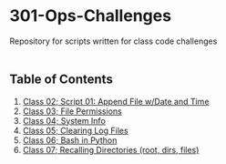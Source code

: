 # 301-Ops-Challenges
Repository for scripts written for class code challenges
<br><br>
## Table of Contents

1. [Class 02; Script 01: Append File w/Date and Time](https://github.com/ShayCrane/301-Ops-Challenges/blob/main/ops-301d5-challenge-01.sh)
2. [Class 03; File Permissions](https://github.com/ShayCrane/301-Ops-Challenges/blob/main/ops-301d5-challenge-02.sh)
3. [Class 04; System Info](https://github.com/ShayCrane/301-Ops-Challenges/blob/main/ops-301d5-challenge-03.sh)
4. [Class 05; Clearing Log Files](https://github.com/ShayCrane/301-Ops-Challenges/blob/main/ops-301d5-challenge-04.sh)
5. [Class 06; Bash in Python](https://github.com/ShayCrane/301-Ops-Challenges/blob/main/ops-301d5-challenge-05.py)
6. [Class 07; Recalling Directories (root, dirs, files)](https://github.com/ShayCrane/301-Ops-Challenges/blob/main/ops-301d5-challenge-06.py)

